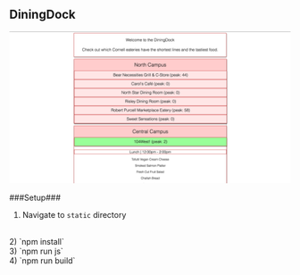 ## DiningDock ##

<img src=screenshots/holistic-ss.png>

###Setup###
1) Navigate to `static` directory
<br>
2) `npm install`
<br>
3) `npm run js`
<br>
4) `npm run build`